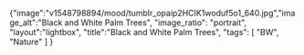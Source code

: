 {"image":"v1548798894/mood/tumblr_opaip2HCIK1woduf5o1_640.jpg","image_alt":"Black and White Palm Trees",
"image_ratio": "portrait",
"layout":"lightbox",
"title":"Black and White Palm Trees",
 "tags": [
  "BW",
  "Nature"
 ]
}